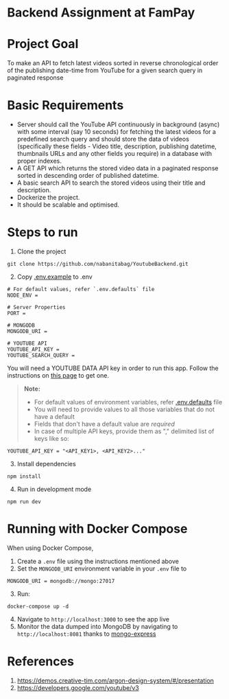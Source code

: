 # Backend Assignment at FamPay

# Project Goal

To make an API to fetch latest videos sorted in reverse chronological order of the publishing date-time from YouTube for a given search query in paginated response

# Basic Requirements
- Server should call the YouTube API continuously in background (async) with some interval (say 10 seconds) for fetching the latest videos for a predefined search query and should store the data of videos (specifically these fields - Video title, description, publishing datetime, thumbnails URLs and any other fields you require) in a database with proper indexes.
- A GET API which returns the stored video data in a paginated response sorted in descending order of published datetime.
- A basic search API to search the stored videos using their title and description.
- Dockerize the project.
- It should be scalable and optimised.

# Steps to run

1. Clone the project

`git clone https://github.com/nabanitabag/YoutubeBackend.git`

2. Copy [.env.example](https://github.com/meehawk/fampay-assignment/blob/master/.env.example) to .env

```
# For default values, refer `.env.defaults` file
NODE_ENV = 

# Server Properties
PORT =

# MONGODB
MONGODB_URI = 

# YOUTUBE API
YOUTUBE_API_KEY =
YOUTUBE_SEARCH_QUERY =
```
You will need a YOUTUBE DATA API key in order to run this app. Follow the instructions on [this page](https://developers.google.com/youtube/v3/getting-started) to get one.

> **Note:** 
> - For default values of environment variables, refer [.env.defaults](https://github.com/meehawk/fampay-assignment/blob/master/.env.defaults) file
> - You will need to provide values to all those variables that do not have a default
> - Fields that don't have a default value are _required_  
> - In case of multiple API keys, provide them as "," delimited list of keys like so:

```
YOUTUBE_API_KEY = "<API_KEY1>, <API_KEY2>..."
```

3. Install dependencies

`npm install`

4. Run in development mode

`npm run dev`

# Running with Docker Compose

When using Docker Compose, 

1. Create a `.env` file using the instructions mentioned above
2. Set the `MONGODB_URI` environment variable in your `.env` file to

```
MONGODB_URI = mongodb://mongo:27017
```
3. Run:

```
docker-compose up -d
```
4. Navigate to `http://localhost:3000` to see the app live
5. Monitor the data dumped into MongoDB by navigating to `http://localhost:8081` thanks to [mongo-express](https://github.com/mongo-express/mongo-express)

# References

1. https://demos.creative-tim.com/argon-design-system/#/presentation
2. https://developers.google.com/youtube/v3

